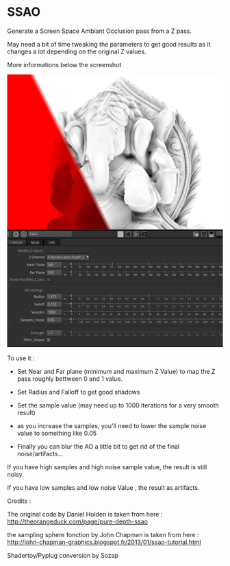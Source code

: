 # SSAO

Generate a Screen Space Ambiant Occlusion pass from a Z pass.

May need a bit of time tweaking the parameters to get good results as it changes a lot depending on the original Z values.

More informations below the screenshot 

![Screenshot](Resources/Screenshot.jpg)

To use it :
- Set Near and Far plane (minimum and maximum Z Value) to map the Z pass roughly bettween 0 and 1 value.

- Set Radius and Falloff to get good shadows

- Set the sample value (may need up to 1000 iterations for a very smooth result)

- as you increase the samples, you'll need to lower the sample noise value to something like 0.05

- Finally you can blur the AO a little bit to get rid of the final noise/artifacts...




If you have high samples and high noise sample value, the result is still noisy.

If you have low samples and low noise Value , the result as artifacts.


Credits :

The original code by Daniel Holden is taken from here :
http://theorangeduck.com/page/pure-depth-ssao

the sampling sphere fonction by John Chapman is taken from here : 
http://john-chapman-graphics.blogspot.fr/2013/01/ssao-tutorial.html

Shadertoy/Pyplug conversion by Sozap


